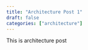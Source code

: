 ```yaml
---
title: "Architecture Post 1"
draft: false
categories: ["architecture"]
---
```


This is architecture post
